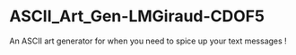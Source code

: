 # ASCII_Art_Gen-LMGiraud-CDOF5
An ASCII art generator for when you need to spice up your text messages !
